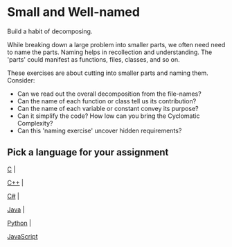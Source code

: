 # Small and Well-named

Build a habit of decomposing.

While breaking down a large problem into smaller parts,
we often need need to name the parts.
Naming helps in recollection and understanding.
The 'parts' could manifest as functions, files, classes, and so on.

These exercises are about cutting into smaller parts and naming them.
Consider:

- Can we read out the overall decomposition from the file-names?
- Can the name of each function or class tell us its contribution?
- Can the name of each variable or constant convey its purpose?
- Can it simplify the code? How low can you bring the Cyclomatic Complexity?
- Can this 'naming exercise' uncover hidden requirements?

## Pick a language for your assignment

[C](https://classroom.github.com/a/MFMcN-WY) |

[C++](https://classroom.github.com/a/rAvTyOeG) |

[C#](https://classroom.github.com/a/LZH4Sf9o) |

[Java](https://classroom.github.com/a/DdDdQNON) |

[Python](https://classroom.github.com/a/5lRABuek) |

[JavaScript](https://classroom.github.com/a/Gm3IV_SG)
